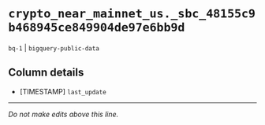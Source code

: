 # `crypto_near_mainnet_us._sbc_48155c9b468945ce849904de97e6bb9d`
`bq-1` | `bigquery-public-data`

## Column details
* [TIMESTAMP] `last_update`

-------------------------------------------------------------------------------
*Do not make edits above this line.*
